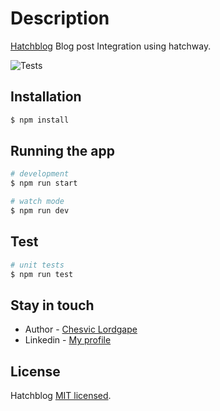 
# Description

[Hatchblog](https://github.com/lordgape/hatchblog) Blog post Integration using hatchway.

![Tests](https://github.com/lordgape/hatchblog/actions/workflows/ci.yml/badge.svg)

## Installation

```bash
$ npm install
```

## Running the app

```bash
# development
$ npm run start

# watch mode
$ npm run dev
```

## Test

```bash
# unit tests
$ npm run test
```



## Stay in touch

- Author - [Chesvic Lordgape](https://github.com/lordgape)
- Linkedin - [My profile](https://www.linkedin.com/in/chesvic-lordgape/)

## License

Hatchblog [MIT licensed](LICENSE).

